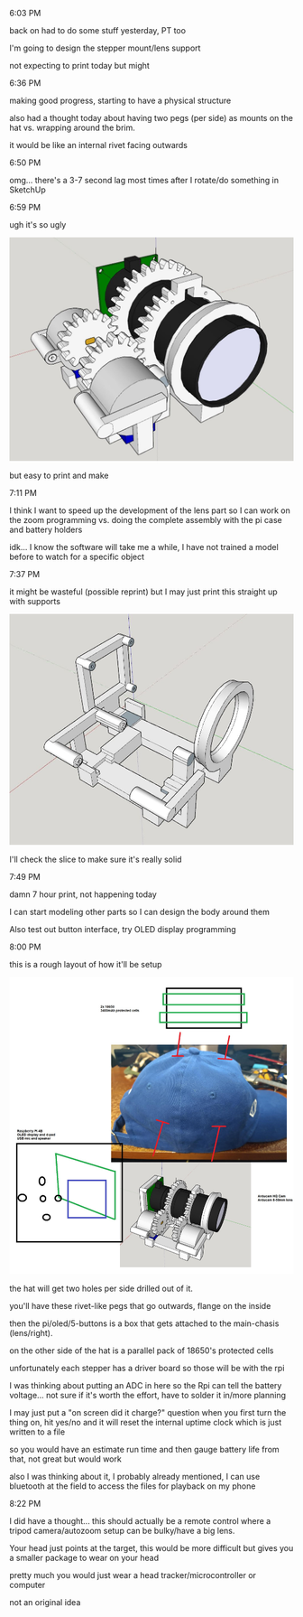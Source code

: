 6:03 PM

back on had to do some stuff yesterday, PT too

I'm going to design the stepper mount/lens support

not expecting to print today but might

6:36 PM

making good progress, starting to have a physical structure

also had a thought today about having two pegs (per side) as mounts on the hat vs. wrapping around the brim.

it would be like an internal rivet facing outwards

6:50 PM

omg... there's a 3-7 second lag most times after I rotate/do something in SketchUp

6:59 PM

ugh it's so ugly

<img src="../images/ugly.JPG"/>

but easy to print and make

7:11 PM

I think I want to speed up the development of the lens part so I can work on the zoom programming vs. doing the complete assembly with the pi case and battery holders

idk... I know the software will take me a while, I have not trained a model before to watch for a specific object

7:37 PM

it might be wasteful (possible reprint) but I may just print this straight up with supports

<img src="../images/main-chasis.JPG"/>

I'll check the slice to make sure it's really solid

7:49 PM

damn 7 hour print, not happening today

I can start modeling other parts so I can design the body around them

Also test out button interface, try OLED display programming

8:00 PM

this is a rough layout of how it'll be setup

<img src="../images/layout.jpg"/>

the hat will get two holes per side drilled out of it.

you'll have these rivet-like pegs that go outwards, flange on the inside

then the pi/oled/5-buttons is a box that gets attached to the main-chasis (lens/right).

on the other side of the hat is a parallel pack of 18650's protected cells

unfortunately each stepper has a driver board so those will be with the rpi

I was thinking about putting an ADC in here so the Rpi can tell the battery voltage... not sure if it's worth the effort, have to solder it in/more planning

I may just put a "on screen did it charge?" question when you first turn the thing on, hit yes/no and it will reset the internal uptime clock which is just written to a file

so you would have an estimate run time and then gauge battery life from that, not great but would work

also I was thinking about it, I probably already mentioned, I can use bluetooth at the field to access the files for playback on my phone

8:22 PM

I did have a thought... this should actually be a remote control where a tripod camera/autozoom setup can be bulky/have a big lens.

Your head just points at the target, this would be more difficult but gives you a smaller package to wear on your head

pretty much you would just wear a head tracker/microcontroller or computer

not an original idea
